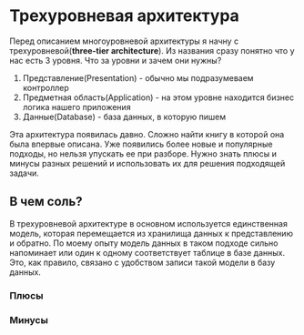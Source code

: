 # Трехуровневая архитектура

Перед описанием многоуровневой архитектуры я начну с трехуровневой(**three-tier architecture**).
Из названия сразу понятно что у нас есть 3 уровня. Что за уровни и зачем они нужны?

1. Представление(Presentation) - обычно мы подразумеваем контроллер
2. Предметная область(Application) - на этом уровне находится бизнес логика нашего приложения
3. Данные(Database) - база данных, в которую пишем

Эта архитектура появилась давно. Сложно найти книгу в которой она была
впервые описана. Уже появились более новые и популярные подходы, но
нельзя упускать ее при разборе. Нужно знать плюсы и минусы разных решений и использовать их
для решения подходящей задачи.

## В чем соль?

В трехуровневой архитектуре в основном используется единственная модель, которая перемещается
из хранилища данных к представлению и обратно. По моему опыту модель данных в таком подходе сильно
напоминает или один к одному соответствует таблице в базе данных. Это, как правило, связано с удобством записи
такой модели в базу данных.


### Плюсы

### Минусы
